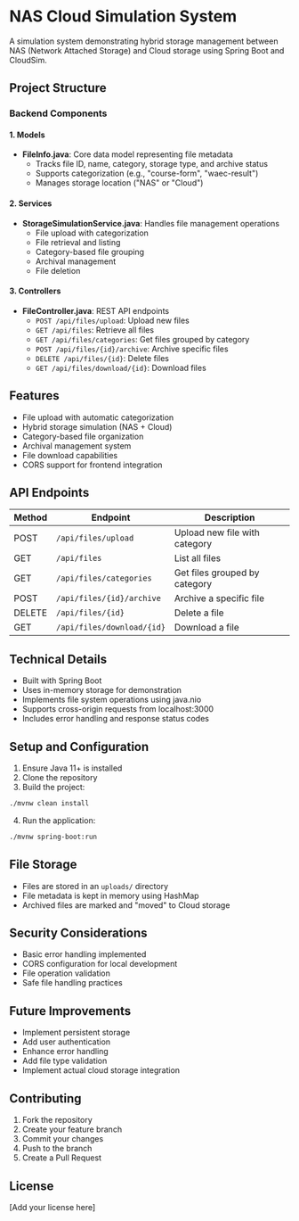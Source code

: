 # NAS Cloud Simulation System

A simulation system demonstrating hybrid storage management between NAS (Network Attached Storage) and Cloud storage using Spring Boot and CloudSim.

## Project Structure

### Backend Components

#### 1. Models
- **FileInfo.java**: Core data model representing file metadata
  - Tracks file ID, name, category, storage type, and archive status
  - Supports categorization (e.g., "course-form", "waec-result")
  - Manages storage location ("NAS" or "Cloud")

#### 2. Services
- **StorageSimulationService.java**: Handles file management operations
  - File upload with categorization
  - File retrieval and listing
  - Category-based file grouping
  - Archival management
  - File deletion

#### 3. Controllers
- **FileController.java**: REST API endpoints
  - `POST /api/files/upload`: Upload new files
  - `GET /api/files`: Retrieve all files
  - `GET /api/files/categories`: Get files grouped by category
  - `POST /api/files/{id}/archive`: Archive specific files
  - `DELETE /api/files/{id}`: Delete files
  - `GET /api/files/download/{id}`: Download files

## Features

- File upload with automatic categorization
- Hybrid storage simulation (NAS + Cloud)
- Category-based file organization
- Archival management system
- File download capabilities
- CORS support for frontend integration

## API Endpoints

| Method | Endpoint | Description |
|--------|----------|-------------|
| POST | `/api/files/upload` | Upload new file with category |
| GET | `/api/files` | List all files |
| GET | `/api/files/categories` | Get files grouped by category |
| POST | `/api/files/{id}/archive` | Archive a specific file |
| DELETE | `/api/files/{id}` | Delete a file |
| GET | `/api/files/download/{id}` | Download a file |

## Technical Details

- Built with Spring Boot
- Uses in-memory storage for demonstration
- Implements file system operations using java.nio
- Supports cross-origin requests from localhost:3000
- Includes error handling and response status codes

## Setup and Configuration

1. Ensure Java 11+ is installed
2. Clone the repository
3. Build the project:
```bash
./mvnw clean install
```
4. Run the application:
```bash
./mvnw spring-boot:run
```

## File Storage

- Files are stored in an `uploads/` directory
- File metadata is kept in memory using HashMap
- Archived files are marked and "moved" to Cloud storage

## Security Considerations

- Basic error handling implemented
- CORS configuration for local development
- File operation validation
- Safe file handling practices

## Future Improvements

- Implement persistent storage
- Add user authentication
- Enhance error handling
- Add file type validation
- Implement actual cloud storage integration

## Contributing

1. Fork the repository
2. Create your feature branch
3. Commit your changes
4. Push to the branch
5. Create a Pull Request

## License

[Add your license here]
